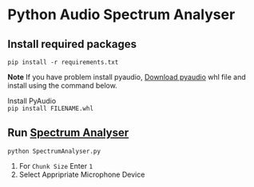 # Python Audio Spectrum Analyser


## Install required packages

`pip install -r requirements.txt`
    
__Note__ If you have problem install pyaudio, [Download pyaudio](https://www.lfd.uci.edu/~gohlke/pythonlibs/#pyaudio) whl file and install using the command below.

Install PyAudio    
`pip install FILENAME.whl`

## Run [Spectrum Analyser](SpectrumAnalyser.py)
`python SpectrumAnalyser.py`

1. For `Chunk Size` Enter `1`
2. Select Appripriate Microphone Device
